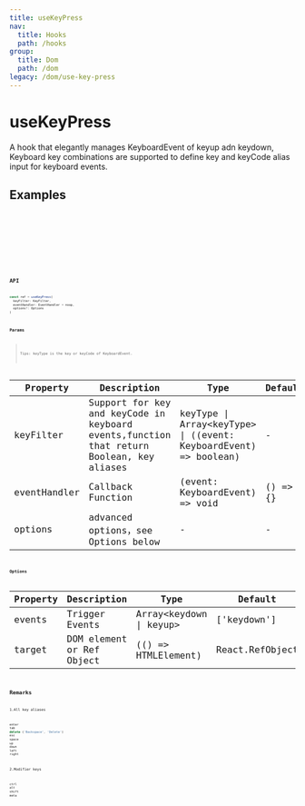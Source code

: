 ```yaml
---
title: useKeyPress
nav:
  title: Hooks
  path: /hooks
group:
  title: Dom
  path: /dom
legacy: /dom/use-key-press
---
```


# useKeyPress

A hook that elegantly manages KeyboardEvent of keyup adn keydown, Keyboard key combinations are supported to define key and keyCode alias input for keyboard events.

## Examples

<code src="./demo/demo1.tsx" />

<code src="./demo/demo2.tsx" />

<code src="./demo/demo3.tsx" />

<code src="./demo/demo4.tsx" />

<code src="./demo/demo5.tsx" />

## API

```javascript
const ref = useKeyPress(
  keyFilter: KeyFilter, 
  eventHandler: EventHandler = noop, 
  options?: Options
)
```

### Params

> Tips: keyType is the key or keyCode of KeyboardEvent.

| Property | Description                                                        | Type                   | Default |
|---------|----------------------------------------------|------------------------|--------|
| keyFilter | Support for key and keyCode in keyboard events,function that return Boolean, key aliases  | keyType \| Array<keyType\> \| ((event: KeyboardEvent) => boolean) | -      |
| eventHandler | Callback Function  | (event: KeyboardEvent) => void | () => {}      |
| options | advanced options，see Options below | -              | -              |   |

### Options

| Property | Description                                                        | Type                   | Default |
|-----------------|--------------------------------------------------------|---------|--------|
| events | Trigger Events  |  Array<keydown \| keyup\> | ['keydown']     |
| target | DOM element or Ref Object | (() => HTMLElement) | React.RefObject | - |

## Remarks

1.All key aliases
```javascript
enter
tab
delete ('Backspace', 'Delete')
esc
space
up
down
left
right
```

2.Modifier keys
```javascript
ctrl
alt
shift
meta
```
